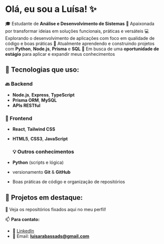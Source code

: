 # Olá, eu sou a Luísa! ✨

🎓 Estudante de **Análise e Desenvolvimento de Sistemas**
🚀 Apaixonada por transformar ideias em soluções funcionais, práticas e versáteis
💻 Explorando o desenvolvimento de aplicações com foco em qualidade de código e boas práticas
🌱 Atualmente aprendendo e construindo projetos com **Python**, **Node.js**, **Prisma** e **SQL**
🎯 Em busca de uma **oportunidade de estágio** para aplicar e expandir meus conhecimentos

## 🧪 Tecnologias que uso:

### 🔙 Backend
- **Node.js**, **Express**, **TypeScript**
- **Prisma ORM**, **MySQL**
- **APIs RESTful**

### 🎨 Frontend
- **React**, **Tailwind CSS**
- **HTML5**, **CSS3**, **JavaScript**
  
  ### 💡 Outros conhecimentos
- **Python** (scripts e lógica)
- versionamento **Git** & **GitHub**
- Boas práticas de código e organização de repositórios

## 🚀 Projetos em destaque:
🔗 Veja os repositórios fixados aqui no meu perfil!

📫 **Para contato:**  
- 💼 [LinkedIn](https://www.linkedin.com/in/luísa-rabassa)
- 📧 Email: **luisarabassads@gmail.com**
